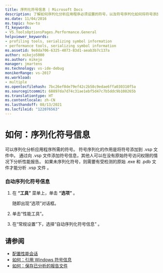 ```yaml
---
title: 序列化符号信息 | Microsoft Docs
description: 了解如何序列化分析应用程序必须设置的符号，以及符号序列化如何将符号添加到 .vsp 文件。
ms.date: 11/04/2016
ms.topic: how-to
f1_keywords:
- VS.ToolsOptionsPages.Performance.General
helpviewer_keywords:
- profiling tools, serializing symbol information
- performance tools, serializing symbol information
ms.assetid: 9e0da706-6325-4073-83d1-aeab3b7c137a
author: mikejo5000
ms.author: mikejo
manager: jmartens
ms.technology: vs-ide-debug
monikerRange: vs-2017
ms.workload:
- multiple
ms.openlocfilehash: 7bc26ef8de79ef42c2b58c9edae6ffa030310f5a
ms.sourcegitcommit: 68897da7d74c31ae1ebf5d47c7b5ddc9b108265b
ms.translationtype: HT
ms.contentlocale: zh-CN
ms.lasthandoff: 08/13/2021
ms.locfileid: "122076563"
---
```

# <a name="how-to-serialize-symbol-information"></a>如何：序列化符号信息
可以序列化分析应用程序所需的符号。 符号序列化的作用是将符号添加到 .vsp 文件中。 通过向 .vsp 文件添加符号信息，其他人可以在没有原始符号访问权限的情况下分析性能报告。 如果未序列化符号，则需要有受检测的原始 .exe 和 .pdb 文件才能分析 .vsp 文件  。

### <a name="to-automatically-serialize-symbol-information"></a>自动序列化符号信息

1. 在 **“工具”** 菜单上，单击 **“选项”** 。

     随即出现“选项”对话框。

2. 单击“性能工具”。

3. 在“常规设置”下，选择“自动序列化符号信息” 。

## <a name="see-also"></a>请参阅
- [配置性能会话](../profiling/configuring-performance-sessions.md)
- [如何：引用 Windows 符号信息](../profiling/how-to-reference-windows-symbol-information.md)
- [如何：保存已分析的报告文件](/previous-versions/visualstudio/visual-studio-2010/bb763106\(v\=vs.100\))
